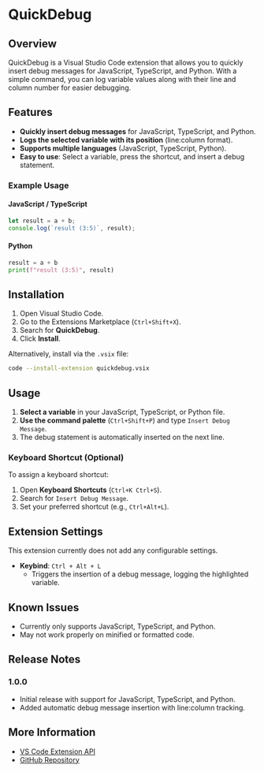 # QuickDebug

## Overview

QuickDebug is a Visual Studio Code extension that allows you to quickly insert debug messages for JavaScript, TypeScript, and Python. With a simple command, you can log variable values along with their line and column number for easier debugging.

## Features

- **Quickly insert debug messages** for JavaScript, TypeScript, and Python.
- **Logs the selected variable with its position** (line:column format).
- **Supports multiple languages** (JavaScript, TypeScript, Python).
- **Easy to use**: Select a variable, press the shortcut, and insert a debug statement.

### Example Usage

#### JavaScript / TypeScript

```js
let result = a + b;
console.log(`result (3:5)`, result);
```

#### Python

```python
result = a + b
print(f"result (3:5)", result)
```

## Installation

1. Open Visual Studio Code.
2. Go to the Extensions Marketplace (`Ctrl+Shift+X`).
3. Search for **QuickDebug**.
4. Click **Install**.

Alternatively, install via the `.vsix` file:

```sh
code --install-extension quickdebug.vsix
```

## Usage

1. **Select a variable** in your JavaScript, TypeScript, or Python file.
2. **Use the command palette** (`Ctrl+Shift+P`) and type `Insert Debug Message`.
3. The debug statement is automatically inserted on the next line.

### Keyboard Shortcut (Optional)

To assign a keyboard shortcut:

1. Open **Keyboard Shortcuts** (`Ctrl+K Ctrl+S`).
2. Search for `Insert Debug Message`.
3. Set your preferred shortcut (e.g., `Ctrl+Alt+L`).

## Extension Settings

This extension currently does not add any configurable settings.

- **Keybind**: `Ctrl + Alt + L`
  - Triggers the insertion of a debug message, logging the highlighted variable.

## Known Issues

- Currently only supports JavaScript, TypeScript, and Python.
- May not work properly on minified or formatted code.

## Release Notes

### 1.0.0

- Initial release with support for JavaScript, TypeScript, and Python.
- Added automatic debug message insertion with line:column tracking.

## More Information

- [VS Code Extension API](https://code.visualstudio.com/api)
- [GitHub Repository](https://github.com/your-repo/quickdebug)
